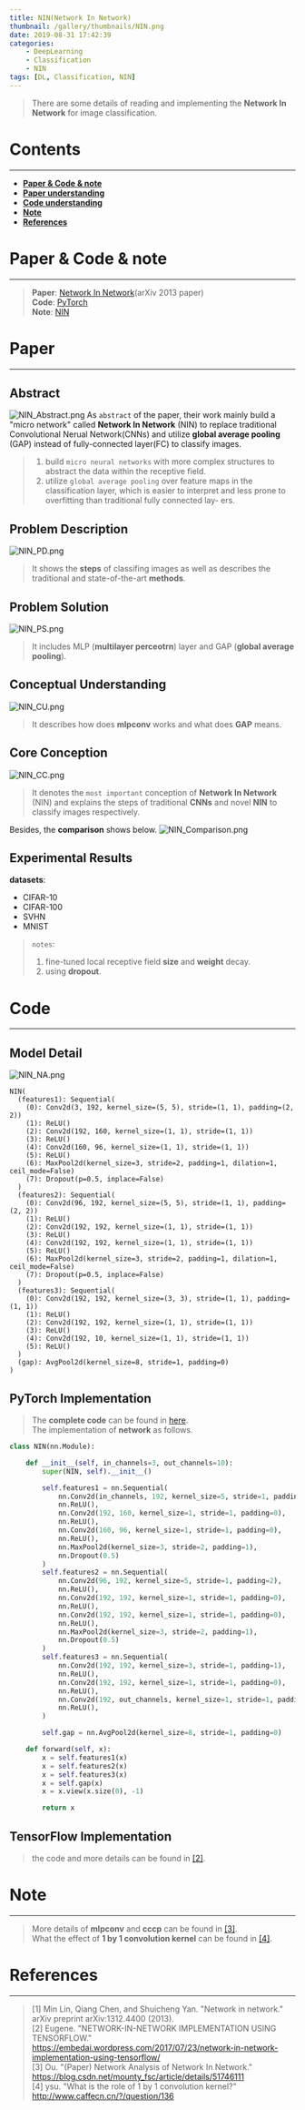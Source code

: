 ```yaml
---
title: NIN(Network In Network)
thumbnail: /gallery/thumbnails/NIN.png
date: 2019-08-31 17:42:39
categories:
    - DeepLearning
    - Classification
    - NIN
tags: [DL, Classification, NIN]
---
```


> There are some details of reading and implementing the **Network In Network** for image classification.
<!-- more -->

# Contents
---
- **[Paper & Code & note](#Paper&Code&note)**
- **[Paper understanding](#Paper)**
- **[Code understanding](#Code)**
- **[Note](#Note)**
- **[References](#References)**

# Paper & Code & note
---
> **Paper**: [Network In Network](https://arxiv.org/pdf/1312.4400.pdf)(arXiv 2013 paper)  
> **Code**: [PyTorch](https://github.com/Gojay001/DeepLearning-pwcn/tree/master/Classification/NIN/Code)  
> **Note**: [NIN](https://github.com/Gojay001/DeepLearning-pwcn/tree/master/Classification/NIN/Note)

# Paper
---
## Abstract
![NIN_Abstract.png](https://i.loli.net/2019/08/31/TahN9BAIMoEcbQm.png)
As `abstract` of the paper, their work mainly build a "micro network" called **Network In Network** (NIN) to replace traditional Convolutional Nerual Network(CNNs) and utilize **global average pooling** (GAP) instead of fully-connected layer(FC) to classify images.  
> 1. build `micro neural networks` with more complex structures to abstract the data within the receptive field.  
> 2. utilize `global average pooling` over feature maps in the classification layer, which is easier to interpret and less prone to overfitting than traditional fully connected lay- ers.  

## Problem Description
![NIN_PD.png](https://i.loli.net/2019/08/31/uBxZzFv6HVGILJs.png)
> It shows the **steps** of classifing images as well as describes the traditional and state-of-the-art **methods**.  

## Problem Solution
![NIN_PS.png](https://i.loli.net/2019/08/31/LKDNC5P2RIQAvUt.png)
> It includes MLP (**multilayer perceotrn**) layer and GAP (**global average pooling**).  

## Conceptual Understanding
![NIN_CU.png](https://i.loli.net/2019/08/31/yKJ7Yl9X1kfxNEt.png)
> It describes how does **mlpconv** works and what does **GAP** means.  

## Core Conception
![NIN_CC.png](https://i.loli.net/2019/08/31/Lp8EucQwfoAOr2q.png)
> It denotes the `most important` conception of **Network In Network** (NIN) and explains the steps of traditional **CNNs** and novel **NIN** to classify images respectively.  

Besides, the **comparison** shows below.
![NIN_Comparison.png](https://i.loli.net/2019/08/31/JnUoASWKOIEc5db.png)

## Experimental Results
**datasets**:  
- CIFAR-10
- CIFAR-100
- SVHN
- MNIST

> `notes`:  
> 1. fine-tuned local receptive field **size** and **weight** decay.  
> 2. using **dropout**.

# Code
---
## Model Detail
![NIN_NA.png](https://i.loli.net/2019/09/01/oR9xLV8Jr7EC6lc.png)
```
NIN(
  (features1): Sequential(
    (0): Conv2d(3, 192, kernel_size=(5, 5), stride=(1, 1), padding=(2, 2))
    (1): ReLU()
    (2): Conv2d(192, 160, kernel_size=(1, 1), stride=(1, 1))
    (3): ReLU()
    (4): Conv2d(160, 96, kernel_size=(1, 1), stride=(1, 1))
    (5): ReLU()
    (6): MaxPool2d(kernel_size=3, stride=2, padding=1, dilation=1, ceil_mode=False)
    (7): Dropout(p=0.5, inplace=False)
  )
  (features2): Sequential(
    (0): Conv2d(96, 192, kernel_size=(5, 5), stride=(1, 1), padding=(2, 2))
    (1): ReLU()
    (2): Conv2d(192, 192, kernel_size=(1, 1), stride=(1, 1))
    (3): ReLU()
    (4): Conv2d(192, 192, kernel_size=(1, 1), stride=(1, 1))
    (5): ReLU()
    (6): MaxPool2d(kernel_size=3, stride=2, padding=1, dilation=1, ceil_mode=False)
    (7): Dropout(p=0.5, inplace=False)
  )
  (features3): Sequential(
    (0): Conv2d(192, 192, kernel_size=(3, 3), stride=(1, 1), padding=(1, 1))
    (1): ReLU()
    (2): Conv2d(192, 192, kernel_size=(1, 1), stride=(1, 1))
    (3): ReLU()
    (4): Conv2d(192, 10, kernel_size=(1, 1), stride=(1, 1))
    (5): ReLU()
  )
  (gap): AvgPool2d(kernel_size=8, stride=1, padding=0)
)
```

## PyTorch Implementation
> The **complete code** can be found in [here](https://github.com/Gojay001/DeepLearning-pwcn/tree/master/Classification/NIN/Code).  
> The implementation of **network** as follows.  

```py
class NIN(nn.Module):

    def __init__(self, in_channels=3, out_channels=10):
        super(NIN, self).__init__()

        self.features1 = nn.Sequential(
            nn.Conv2d(in_channels, 192, kernel_size=5, stride=1, padding=2),
            nn.ReLU(),
            nn.Conv2d(192, 160, kernel_size=1, stride=1, padding=0),
            nn.ReLU(),
            nn.Conv2d(160, 96, kernel_size=1, stride=1, padding=0),
            nn.ReLU(),
            nn.MaxPool2d(kernel_size=3, stride=2, padding=1),
            nn.Dropout(0.5)
        )
        self.features2 = nn.Sequential(
            nn.Conv2d(96, 192, kernel_size=5, stride=1, padding=2),
            nn.ReLU(),
            nn.Conv2d(192, 192, kernel_size=1, stride=1, padding=0),
            nn.ReLU(),
            nn.Conv2d(192, 192, kernel_size=1, stride=1, padding=0),
            nn.ReLU(),
            nn.MaxPool2d(kernel_size=3, stride=2, padding=1),
            nn.Dropout(0.5)
        )
        self.features3 = nn.Sequential(
            nn.Conv2d(192, 192, kernel_size=3, stride=1, padding=1),
            nn.ReLU(),
            nn.Conv2d(192, 192, kernel_size=1, stride=1, padding=0),
            nn.ReLU(),
            nn.Conv2d(192, out_channels, kernel_size=1, stride=1, padding=0),
            nn.ReLU(),
        )

        self.gap = nn.AvgPool2d(kernel_size=8, stride=1, padding=0)

    def forward(self, x):
        x = self.features1(x)
        x = self.features2(x)
        x = self.features3(x)
        x = self.gap(x)
        x = x.view(x.size(0), -1)

        return x
```

## TensorFlow Implementation
> the code and more details can be found in [[2]](https://embedai.wordpress.com/2017/07/23/network-in-network-implementation-using-tensorflow/).

# Note
---
> More details of **mlpconv** and **cccp** can be found in [[3]](https://blog.csdn.net/mounty_fsc/article/details/51746111).  
> What the effect of **1 by 1 convolution kernel** can be found in [[4]](http://www.caffecn.cn/?/question/136).  

# References
---
> [1] Min Lin, Qiang Chen, and Shuicheng Yan. "Network in network." arXiv preprint arXiv:1312.4400 (2013).  
> [2] Eugene. "NETWORK-IN-NETWORK IMPLEMENTATION USING TENSORFLOW." https://embedai.wordpress.com/2017/07/23/network-in-network-implementation-using-tensorflow/  
> [3] Ou. "(Paper) Network Analysis of Network In Network."  https://blog.csdn.net/mounty_fsc/article/details/51746111  
> [4] ysu. "What is the role of 1 by 1 convolution kernel?" http://www.caffecn.cn/?/question/136  